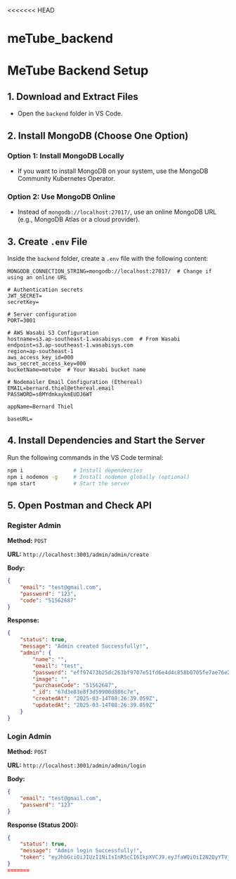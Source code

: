 <<<<<<< HEAD
# meTube_backend


# MeTube Backend Setup

## 1. Download and Extract Files

- Open the `backend` folder in VS Code.

## 2. Install MongoDB (Choose One Option)
### Option 1: Install MongoDB Locally
- If you want to install MongoDB on your system, use the MongoDB Community Kubernetes Operator.

### Option 2: Use MongoDB Online
- Instead of `mongodb://localhost:27017/`, use an online MongoDB URL (e.g., MongoDB Atlas or a cloud provider).

## 3. Create `.env` File
Inside the `backend` folder, create a `.env` file with the following content:

```env
MONGODB_CONNECTION_STRING=mongodb://localhost:27017/  # Change if using an online URL

# Authentication secrets
JWT_SECRET=
secretKey=

# Server configuration
PORT=3001

# AWS Wasabi S3 Configuration
hostname=s3.ap-southeast-1.wasabisys.com  # From Wasabi
endpoint=s3.ap-southeast-1.wasabisys.com
region=ap-southeast-1
aws_access_key_id=000
aws_secret_access_key=000
bucketName=metube  # Your Wasabi bucket name

# Nodemailer Email Configuration (Ethereal)
EMAIL=bernard.thiel@ethereal.email 
PASSWORD=s8MYdmkaykmEUDJ6WT

appName=Bernard Thiel

baseURL=
```

## 4. Install Dependencies and Start the Server
Run the following commands in the VS Code terminal:

```sh
npm i                # Install dependencies
npm i nodemon -g     # Install nodemon globally (optional)
npm start            # Start the server
```

## 5. Open Postman and Check API

### Register Admin
**Method:** `POST`

**URL:** `http://localhost:3001/admin/admin/create`

**Body:**

```json
{
    "email": "test@gmail.com",
    "password": "123",
    "code": "51562687"
}
```

**Response:**

```json
{
    "status": true,
    "message": "Admin created Successfully!",
    "admin": {
        "name": "",
        "email": "test",
        "password": "eff97473b25dc263bf9707e51fd6e4d4c858b0705fe7ae76e2af19ab2e43f7dc20400e15a08f4c723f1b67e2a7561cc471f0177ef6785716b8e6c8343d349b38facada49b2e67da1a1d34267759963eb2392c199a5820c0fd65976cbb675750962c23d",
        "image": "",
        "purchaseCode": "51562687",
        "_id": "67d3e83e8f3d59900d886c7e",
        "createdAt": "2025-03-14T08:26:39.059Z",
        "updatedAt": "2025-03-14T08:26:39.059Z"
    }
}
```

### Login Admin
**Method:** `POST`

**URL:** `http://localhost:3001/admin/admin/login`

**Body:**

```json
{
    "email": "test@gmail.com",
    "password": "123"
}
```

**Response (Status 200):**

```json
{
    "status": true,
    "message": "Admin login Successfully!",
    "token": "eyJhbGciOiJIUzI1NiIsInR5cCI6IkpXVCJ9.eyJfaWQiOiI2N2QyYTVjYmMzYzZlMWJiZTIyYjA5NjQiLCJuYW1lIjoiIiwiZW1haWwiOiJ0ZXN0IiwiaW1hZ2UiOiIiLCJwYXNzd29yZCI6ImJhNDc3NDlkYjU1ZWExODA5MDUxNmYwYzAzY2NiNDZlNDI3M2MyZjNiZjE2Y2U0ZWU0ZGNlY2E2YWEwYjVhYTU4YmMxMWRkMTZkOGQ5YWExNDc0MDIxNDRhODdjM2M3YTJhYzgyZGI5ZjZkYWYzOTNjYTU5ZGYxN2MyNDNjMDIxMDE4NTczOTFlZmM3OTcwMmVkZWY1MDFhOTVkYjJiYTdlYjZiMzFkNDQzNTI1M2VmODljYTNjMjE3NTFhMGIyMDVlZGQzYyIsImlhdCI6MTc0MTk0MDY1Mn0.BjIsoh69nYuVsK_1LxtFTUTzjhXarPgaovDdu2gKqXs"
}
=======

